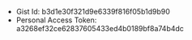 - Gist Id: b3d1e30f321d9e6339f816f05b1d9b90
- Personal Access Token: a3268ef32ce62837605433ed4b0189bf8a74b4dc
